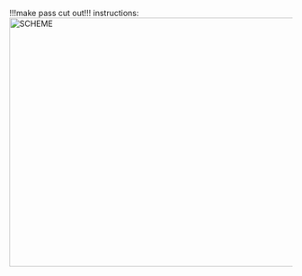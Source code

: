 !!!make pass cut out!!!
instructions:
<img width="960" height="443" alt="SCHEME" src="https://github.com/user-attachments/assets/998d977d-5d58-46ab-b2f6-20c5ccc0684f" />
